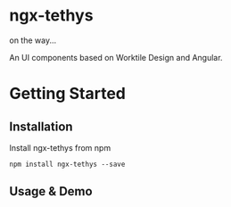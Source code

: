 # ngx-tethys

on the way...

An UI components based on Worktile Design and Angular.

# Getting Started

## Installation

Install ngx-tethys from npm

```
npm install ngx-tethys --save
```


## Usage & Demo
